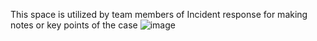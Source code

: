 This space is utilized by team members of Incident response for making notes or key points of the case
![image](https://github.com/hiyasharma/Team-Detect-vulnerabilities/assets/94289402/853fcd65-7313-47f3-8372-432f763138ba)
